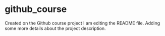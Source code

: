 # github_course
Created on the Github course project
I am editing the README file. Adding some more details about the project description.
